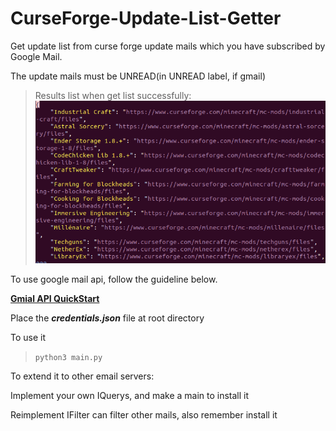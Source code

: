 # CurseForge-Update-List-Getter

Get update list from curse forge update mails which you have subscribed by Google Mail.  

The update mails must be UNREAD(in UNREAD label, if gmail)

>Results list when get list successfully:
>![image](result_sample.png)

To use google mail api, follow the guideline below.

**[Gmial API QuickStart](https://developers.google.com/gmail/api/quickstart/python)**

Place the __*credentials.json*__ file at root directory  

To use it  

>`python3 main.py`

To extend it to other email servers:

Implement your own IQuerys, and make a main to install it

Reimplement IFilter can filter other mails, also remember install it

